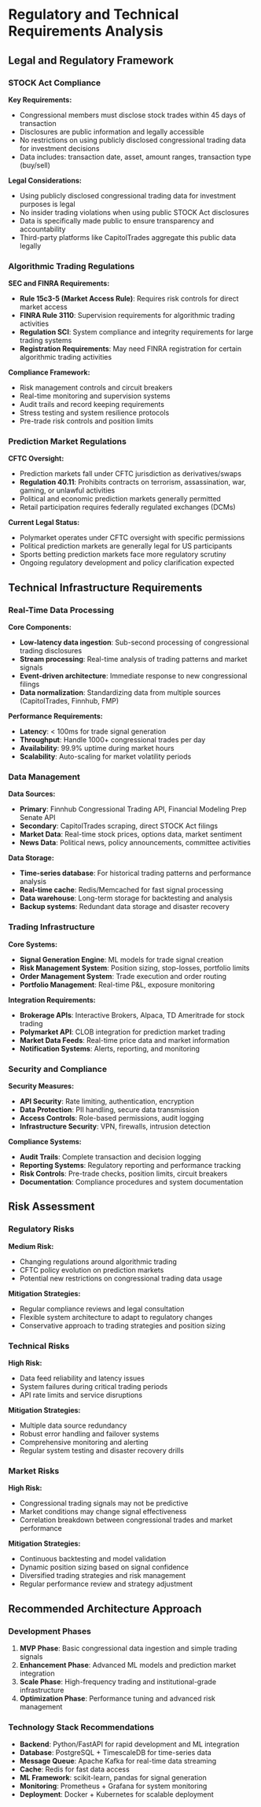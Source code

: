 # Regulatory and Technical Requirements Analysis

## Legal and Regulatory Framework

### STOCK Act Compliance
**Key Requirements:**
- Congressional members must disclose stock trades within 45 days of transaction
- Disclosures are public information and legally accessible
- No restrictions on using publicly disclosed congressional trading data for investment decisions
- Data includes: transaction date, asset, amount ranges, transaction type (buy/sell)

**Legal Considerations:**
- Using publicly disclosed congressional trading data for investment purposes is legal
- No insider trading violations when using public STOCK Act disclosures
- Data is specifically made public to ensure transparency and accountability
- Third-party platforms like CapitolTrades aggregate this public data legally

### Algorithmic Trading Regulations

**SEC and FINRA Requirements:**
- **Rule 15c3-5 (Market Access Rule)**: Requires risk controls for direct market access
- **FINRA Rule 3110**: Supervision requirements for algorithmic trading activities
- **Regulation SCI**: System compliance and integrity requirements for large trading systems
- **Registration Requirements**: May need FINRA registration for certain algorithmic trading activities

**Compliance Framework:**
- Risk management controls and circuit breakers
- Real-time monitoring and supervision systems
- Audit trails and record keeping requirements
- Stress testing and system resilience protocols
- Pre-trade risk controls and position limits

### Prediction Market Regulations

**CFTC Oversight:**
- Prediction markets fall under CFTC jurisdiction as derivatives/swaps
- **Regulation 40.11**: Prohibits contracts on terrorism, assassination, war, gaming, or unlawful activities
- Political and economic prediction markets generally permitted
- Retail participation requires federally regulated exchanges (DCMs)

**Current Legal Status:**
- Polymarket operates under CFTC oversight with specific permissions
- Political prediction markets are generally legal for US participants
- Sports betting prediction markets face more regulatory scrutiny
- Ongoing regulatory development and policy clarification expected

## Technical Infrastructure Requirements

### Real-Time Data Processing
**Core Components:**
- **Low-latency data ingestion**: Sub-second processing of congressional trading disclosures
- **Stream processing**: Real-time analysis of trading patterns and market signals
- **Event-driven architecture**: Immediate response to new congressional filings
- **Data normalization**: Standardizing data from multiple sources (CapitolTrades, Finnhub, FMP)

**Performance Requirements:**
- **Latency**: < 100ms for trade signal generation
- **Throughput**: Handle 1000+ congressional trades per day
- **Availability**: 99.9% uptime during market hours
- **Scalability**: Auto-scaling for market volatility periods

### Data Management
**Data Sources:**
- **Primary**: Finnhub Congressional Trading API, Financial Modeling Prep Senate API
- **Secondary**: CapitolTrades scraping, direct STOCK Act filings
- **Market Data**: Real-time stock prices, options data, market sentiment
- **News Data**: Political news, policy announcements, committee activities

**Data Storage:**
- **Time-series database**: For historical trading patterns and performance analysis
- **Real-time cache**: Redis/Memcached for fast signal processing
- **Data warehouse**: Long-term storage for backtesting and analysis
- **Backup systems**: Redundant data storage and disaster recovery

### Trading Infrastructure
**Core Systems:**
- **Signal Generation Engine**: ML models for trade signal creation
- **Risk Management System**: Position sizing, stop-losses, portfolio limits
- **Order Management System**: Trade execution and order routing
- **Portfolio Management**: Real-time P&L, exposure monitoring

**Integration Requirements:**
- **Brokerage APIs**: Interactive Brokers, Alpaca, TD Ameritrade for stock trading
- **Polymarket API**: CLOB integration for prediction market trading
- **Market Data Feeds**: Real-time price data and market information
- **Notification Systems**: Alerts, reporting, and monitoring

### Security and Compliance
**Security Measures:**
- **API Security**: Rate limiting, authentication, encryption
- **Data Protection**: PII handling, secure data transmission
- **Access Controls**: Role-based permissions, audit logging
- **Infrastructure Security**: VPN, firewalls, intrusion detection

**Compliance Systems:**
- **Audit Trails**: Complete transaction and decision logging
- **Reporting Systems**: Regulatory reporting and performance tracking
- **Risk Controls**: Pre-trade checks, position limits, circuit breakers
- **Documentation**: Compliance procedures and system documentation

## Risk Assessment

### Regulatory Risks
**Medium Risk:**
- Changing regulations around algorithmic trading
- CFTC policy evolution on prediction markets
- Potential new restrictions on congressional trading data usage

**Mitigation Strategies:**
- Regular compliance reviews and legal consultation
- Flexible system architecture to adapt to regulatory changes
- Conservative approach to trading strategies and position sizing

### Technical Risks
**High Risk:**
- Data feed reliability and latency issues
- System failures during critical trading periods
- API rate limits and service disruptions

**Mitigation Strategies:**
- Multiple data source redundancy
- Robust error handling and failover systems
- Comprehensive monitoring and alerting
- Regular system testing and disaster recovery drills

### Market Risks
**High Risk:**
- Congressional trading signals may not be predictive
- Market conditions may change signal effectiveness
- Correlation breakdown between congressional trades and market performance

**Mitigation Strategies:**
- Continuous backtesting and model validation
- Dynamic position sizing based on signal confidence
- Diversified trading strategies and risk management
- Regular performance review and strategy adjustment

## Recommended Architecture Approach

### Development Phases
1. **MVP Phase**: Basic congressional data ingestion and simple trading signals
2. **Enhancement Phase**: Advanced ML models and prediction market integration
3. **Scale Phase**: High-frequency trading and institutional-grade infrastructure
4. **Optimization Phase**: Performance tuning and advanced risk management

### Technology Stack Recommendations
- **Backend**: Python/FastAPI for rapid development and ML integration
- **Database**: PostgreSQL + TimescaleDB for time-series data
- **Message Queue**: Apache Kafka for real-time data streaming
- **Cache**: Redis for fast data access
- **ML Framework**: scikit-learn, pandas for signal generation
- **Monitoring**: Prometheus + Grafana for system monitoring
- **Deployment**: Docker + Kubernetes for scalable deployment

